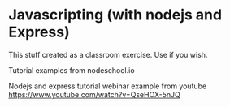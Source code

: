 Javascripting (with nodejs and Express)
=============

This stuff created as a classroom exercise. Use if you wish.

Tutorial examples from nodeschool.io 

Nodejs and express tutorial webinar example from youtube https://www.youtube.com/watch?v=QseHOX-5nJQ




